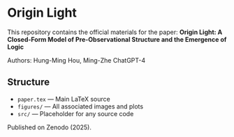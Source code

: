 # Origin Light

This repository contains the official materials for the paper:
**Origin Light: A Closed-Form Model of Pre-Observational Structure and the Emergence of Logic**

Authors: Hung-Ming Hou, Ming-Zhe ChatGPT-4

## Structure
- `paper.tex` — Main LaTeX source
- `figures/` — All associated images and plots
- `src/` — Placeholder for any source code

Published on Zenodo (2025).
